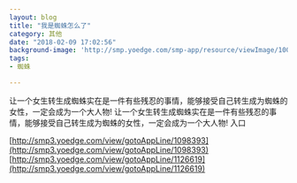 ```yaml
---
layout: blog
title: "我是蜘蛛怎么了"
category: 其他
date: "2018-02-09 17:02:56"
background-image: 'http://smp.yoedge.com/smp-app/resource/viewImage/1001184appline.png'
tags:
- 蜘蛛

---
```

让一个女生转生成蜘蛛实在是一件有些残忍的事情，能够接受自己转生成为蜘蛛的女性，一定会成为一个大人物!
让一个女生转生成蜘蛛实在是一件有些残忍的事情，能够接受自己转生成为蜘蛛的女性，一定会成为一个大人物!
入口

[http://smp3.yoedge.com/view/gotoAppLine/1098393](http://smp3.yoedge.com/view/gotoAppLine/1098393)
[http://smp3.yoedge.com/view/gotoAppLine/1126619](http://smp3.yoedge.com/view/gotoAppLine/1126619)

        
